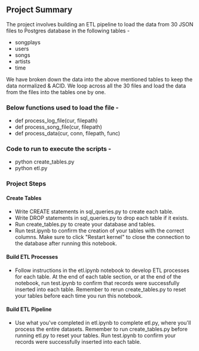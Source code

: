 ## Project Summary
The project involves building an ETL pipeline to load the data from 30 JSON files to Postgres database in the following tables -

- songplays
- users
- songs
- artists
- time

We have broken down the data into the above mentioned tables to keep the data normalized & ACID. We loop across all the 30 files and load the data from the files into the tables one by one. 

### Below functions used to load the file -

- def process_log_file(cur, filepath)
- def process_song_file(cur, filepath)                
- def process_data(cur, conn, filepath, func)
    
        
### Code to run to execute the scripts -

- python create_tables.py
- python etl.py

### Project Steps

#### Create Tables

- Write CREATE statements in sql_queries.py to create each table.
- Write DROP statements in sql_queries.py to drop each table if it exists.
- Run create_tables.py to create your database and tables.
- Run test.ipynb to confirm the creation of your tables with the correct columns. Make sure to click "Restart kernel" to close the connection to the database after running this notebook.

#### Build ETL Processes
- Follow instructions in the etl.ipynb notebook to develop ETL processes for each table. At the end of each table section, or at the end of the notebook, run test.ipynb to confirm that records were successfully inserted into each table. Remember to rerun create_tables.py to reset your tables before each time you run this notebook.

#### Build ETL Pipeline
- Use what you've completed in etl.ipynb to complete etl.py, where you'll process the entire datasets. Remember to run create_tables.py before running etl.py to reset your tables. Run test.ipynb to confirm your records were successfully inserted into each table.
